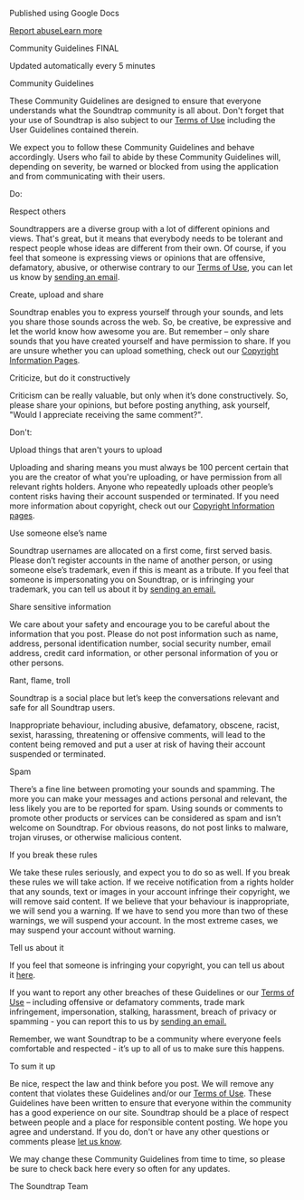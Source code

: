 Published using Google Docs

[Report abuse](https://drive.google.com/abuse?id=AKkXjowR5mTn6HOie6S1vSaBPzWfYioxcbtMDjKJFuGt2PX8gNqFkKelJs1SQla3BjQNoUysjrwSnqBMgU3r8Mo:0&docurl=https://docs.google.com/document/d/e/2PACX-1vS1RCl9Tuzzs2d14deoLcK53K19wDTIWbaa4lzGZPfCut0wjJXg8wJ0f3r6bQROuTlOXGzO_TelqZZ1/pub)[Learn more](https://support.google.com/docs/answer/183965 "Learn more")

Community Guidelines FINAL

Updated automatically every 5 minutes

Community Guidelines

These Community Guidelines are designed to ensure that everyone understands what the Soundtrap community is all about. Don't forget that your use of Soundtrap is also subject to our [Terms of Use](https://www.google.com/url?q=https://www.soundtrap.com/legal/terms/default&sa=D&source=editors&ust=1729420326970899&usg=AOvVaw01xkir_qxWcxrrmxZWASB7) including the User Guidelines contained therein.

We expect you to follow these Community Guidelines and behave accordingly. Users who fail to abide by these Community Guidelines will, depending on severity, be warned or blocked from using the application and from communicating with their users.

Do:

Respect others

Soundtrappers are a diverse group with a lot of different opinions and views. That's great, but it means that everybody needs to be tolerant and respect people whose ideas are different from their own. Of course, if you feel that someone is expressing views or opinions that are offensive, defamatory, abusive, or otherwise contrary to our [Terms of Use](https://www.google.com/url?q=https://www.soundtrap.com/legal/terms/default&sa=D&source=editors&ust=1729420326971712&usg=AOvVaw1Vjz2be9ZxYJeM3t2yJ8ug), you can let us know by [sending an email](mailto:support@soundtrap.com).

Create, upload and share

Soundtrap enables you to express yourself through your sounds, and lets you share those sounds across the web. So, be creative, be expressive and let the world know how awesome you are. But remember – only share sounds that you have created yourself and have permission to share. If you are unsure whether you can upload something, check out our [Copyright Information Pages](https://www.google.com/url?q=https://www.soundtrap.com/copyright/&sa=D&source=editors&ust=1729420326972275&usg=AOvVaw1GWc4CScEr5Q5jZccfNB7f).

Criticize, but do it constructively

Criticism can be really valuable, but only when it’s done constructively. So, please share your opinions, but before posting anything, ask yourself, "Would I appreciate receiving the same comment?".

Don't:

Upload things that aren't yours to upload

Uploading and sharing means you must always be 100 percent certain that you are the creator of what you're uploading, or have permission from all relevant rights holders. Anyone who repeatedly uploads other people’s content risks having their account suspended or terminated. If you need more information about copyright, check out our [Copyright Information pages](https://www.google.com/url?q=https://www.soundtrap.com/copyright/&sa=D&source=editors&ust=1729420326973043&usg=AOvVaw0giGUGiRaNEhbuPVuoiG1Z).

Use someone else’s name

Soundtrap usernames are allocated on a first come, first served basis. Please don’t register accounts in the name of another person, or using someone else’s trademark, even if this is meant as a tribute. If you feel that someone is impersonating you on Soundtrap, or is infringing your trademark, you can tell us about it by [sending an email.](mailto:support@soundtrap.com)

Share sensitive information

We care about your safety and encourage you to be careful about the information that you post. Please do not post information such as name, address, personal identification number, social security number, email address, credit card information, or other personal information of you or other persons.

Rant, flame, troll

Soundtrap is a social place but let’s keep the conversations relevant and safe for all Soundtrap users.

Inappropriate behaviour, including abusive, defamatory, obscene, racist, sexist, harassing, threatening or offensive comments, will lead to the content being removed and put a user at risk of having their account suspended or terminated.

Spam

There’s a fine line between promoting your sounds and spamming. The more you can make your messages and actions personal and relevant, the less likely you are to be reported for spam. Using sounds or comments to promote other products or services can be considered as spam and isn’t welcome on Soundtrap. For obvious reasons, do not post links to malware, trojan viruses, or otherwise malicious content.

If you break these rules

We take these rules seriously, and expect you to do so as well. If you break these rules we will take action. If we receive notification from a rights holder that any sounds, text or images in your account infringe their copyright, we will remove said content. If we believe that your behaviour is inappropriate, we will send you a warning. If we have to send you more than two of these warnings, we will suspend your account. In the most extreme cases, we may suspend your account without warning.

Tell us about it

If you feel that someone is infringing your copyright, you can tell us about it [here](mailto:takedown@soundtrap.com).

If you want to report any other breaches of these Guidelines or our [Terms of Use](https://www.google.com/url?q=https://www.soundtrap.com/legal/terms/default&sa=D&source=editors&ust=1729420326975433&usg=AOvVaw0viZTKFD6nf74fq-yy1cxG) – including offensive or defamatory comments, trade mark infringement, impersonation, stalking, harassment, breach of privacy or spamming - you can report this to us by [sending an email.](mailto:support@soundtrap.com)

Remember, we want Soundtrap to be a community where everyone feels comfortable and respected - it’s up to all of us to make sure this happens.

To sum it up

Be nice, respect the law and think before you post. We will remove any content that violates these Guidelines and/or our [Terms of Use](https://www.google.com/url?q=https://www.soundtrap.com/legal/terms/default&sa=D&source=editors&ust=1729420326976445&usg=AOvVaw2hwmnyl0ey-Cku6T4clV9w). These Guidelines have been written to ensure that everyone within the community has a good experience on our site. Soundtrap should be a place of respect between people and a place for responsible content posting. We hope you agree and understand. If you do, don't or have any other questions or comments please [let us know](mailto:support@soundtrap.com).

We may change these Community Guidelines from time to time, so please be sure to check back here every so often for any updates.

The Soundtrap Team